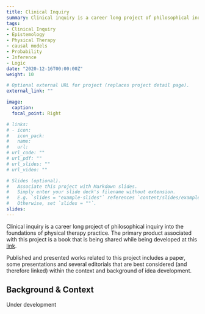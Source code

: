 ```yaml
---
title: Clinical Inquiry
summary: Clinical inquiry is a career long project of philosophical inquiry into the conceptual foundations of physical therapy practice.
tags:
- Clinical Inquiry
- Epistemology
- Physical Therapy
- causal models
- Probability
- Inference
- Logic
date: "2020-12-16T00:00:00Z"
weight: 10

# Optional external URL for project (replaces project detail page).
external_link: ""

image:
  caption: 
  focal_point: Right

# links:
# - icon:
#   icon_pack: 
#   name: 
#   url: 
# url_code: ""
# url_pdf: ""
# url_slides: ""
# url_video: ""

# Slides (optional).
#   Associate this project with Markdown slides.
#   Simply enter your slide deck's filename without extension.
#   E.g. `slides = "example-slides"` references `content/slides/example-slides.md`.
#   Otherwise, set `slides = ""`.
slides: 
---
```


Clinical inquiry is a career long project of philosophical inquiry into the foundations of physical therapy practice. The primary product associated with this project is a book that is being shared while being developed at this [link](/book/).

Published and presented works related to this project includes a paper, some presentations and several editorials that are best considered (and therefore linked) within the context and background of idea development.

## Background & Context

Under development
